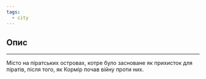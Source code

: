 ```yaml
---
tags:
  - city
---
```

## Опис
---
Місто на піратських островах, котре було засноване як прихисток для піратів, після того, як Кормір почав війну проти них.  